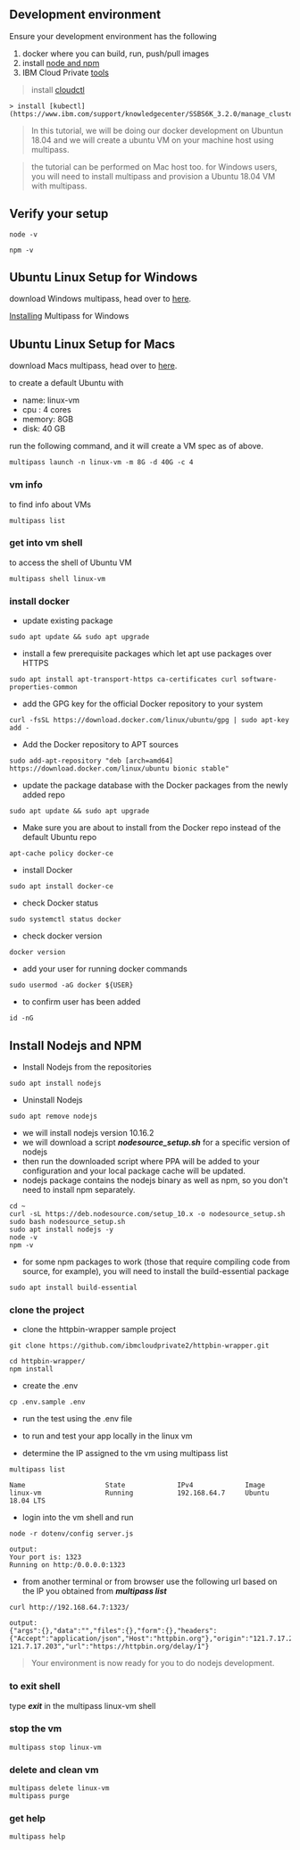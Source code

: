 

## Development environment
Ensure your development environment has the following

1. docker where you can build, run, push/pull images
2. install [node and npm](https://nodejs.org/en/download/)
3.  IBM Cloud Private [tools](https://www.ibm.com/support/knowledgecenter/en/SSBS6K_3.2.0/manage_cluster/cli_guide.html)
   > install [cloudctl](https://www.ibm.com/support/knowledgecenter/SSBS6K_3.2.0/manage_cluster/install_cli.html)
    
    > install [kubectl](https://www.ibm.com/support/knowledgecenter/SSBS6K_3.2.0/manage_cluster/install_kubectl.html)

> In this tutorial, we will be doing our docker development on Ubuntun 18.04 and we will create a ubuntu VM on your machine host using multipass.

> the tutorial can be performed on Mac host too.
> for Windows users, you will need to install multipass and provision a Ubuntu 18.04 VM with multipass.

## Verify your setup

```
node -v
```

```
npm -v
```

## Ubuntu Linux Setup for Windows

download Windows multipass, head over to [here](https://multipass.run/).

[Installing](https://discourse.ubuntu.com/t/installing-multipass-for-windows/9547) Multipass for Windows

## Ubuntu Linux Setup for Macs

download Macs multipass, head over to [here](https://multipass.run/).

to create a default Ubuntu with
- name: linux-vm
- cpu : 4 cores
- memory: 8GB
- disk: 40 GB

run the following command, and it will create a VM spec as of above.

```
multipass launch -n linux-vm -m 8G -d 40G -c 4
```

### vm info

to find info about VMs

```
multipass list
```

### get into vm shell

to access the shell of Ubuntu VM

```
multipass shell linux-vm
```

### install docker

- update existing package

```
sudo apt update && sudo apt upgrade
```

- install a few prerequisite packages which let apt use packages over HTTPS

```
sudo apt install apt-transport-https ca-certificates curl software-properties-common
```

- add the GPG key for the official Docker repository to your system

```
curl -fsSL https://download.docker.com/linux/ubuntu/gpg | sudo apt-key add -
```

- Add the Docker repository to APT sources

```
sudo add-apt-repository "deb [arch=amd64] https://download.docker.com/linux/ubuntu bionic stable"
```

- update the package database with the Docker packages from the newly added repo

```
sudo apt update && sudo apt upgrade
```

- Make sure you are about to install from the Docker repo instead of the default Ubuntu repo

```
apt-cache policy docker-ce
```

- install Docker

```
sudo apt install docker-ce
```

- check Docker status

```
sudo systemctl status docker
```

- check docker version 

```
docker version
```

- add your user for running docker commands

```
sudo usermod -aG docker ${USER}
```

- to confirm user has been added

```
id -nG
```

## Install Nodejs and NPM

- Install Nodejs from the repositories

```
sudo apt install nodejs
```

- Uninstall Nodejs

```
sudo apt remove nodejs
```

- we will install nodejs version 10.16.2
- we will download a script ***nodesource_setup.sh*** for a specific version of nodejs
- then run the downloaded script where PPA will be added to your configuration and your local package cache will be updated.
- nodejs package contains the nodejs binary as well as npm, so you don't need to install npm separately. 

```
cd ~
curl -sL https://deb.nodesource.com/setup_10.x -o nodesource_setup.sh
sudo bash nodesource_setup.sh
sudo apt install nodejs -y
node -v
npm -v
```

- for some npm packages to work (those that require compiling code from source, for example), you will need to install the build-essential package

```
sudo apt install build-essential
```

### clone the project

- clone the httpbin-wrapper sample project

```
git clone https://github.com/ibmcloudprivate2/httpbin-wrapper.git

cd httpbin-wrapper/
npm install
```

- create the .env 

```
cp .env.sample .env
```

- run the test using the .env file

- to run and test your app locally in the linux vm
- determine the IP assigned to the vm using multipass list

```
multipass list

Name                    State             IPv4             Image
linux-vm                Running           192.168.64.7     Ubuntu 18.04 LTS
```

- login into the vm shell and run 

```
node -r dotenv/config server.js

output:
Your port is: 1323
Running on http:/0.0.0.0:1323
```

- from another terminal or from browser use the following url based on the IP you obtained from ***multipass list***

```
curl http://192.168.64.7:1323/

output:
{"args":{},"data":"","files":{},"form":{},"headers":{"Accept":"application/json","Host":"httpbin.org"},"origin":"121.7.17.203, 121.7.17.203","url":"https://httpbin.org/delay/1"}
```

> Your environment is now ready for you to do nodejs development.

### to exit shell

type ***exit*** in the multipass linux-vm shell

### stop the vm 

```
multipass stop linux-vm
```

### delete and clean vm

```
multipass delete linux-vm 
multipass purge
```

### get help

```
multipass help
```

